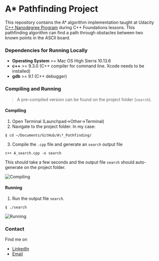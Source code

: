 # A* Pathfinding Project
This repository contains the A* algorithm implementation taught at Udacity [C++ Nanodegree Program](https://www.udacity.com/course/c-plus-plus-nanodegree--nd213) during C++ Foundations lessons. This pathfinding algorithm can find a path through obstacles between two known points in the ASCII board.

### Dependencies for Running Locally
- **Operating System** >= Mac OS High Sierra 10.13.6
- **c++** >= 9.3.0 (C++ compiler for command line. Xcode needs to be installed)
- **gdb** >= 9.1 (C++ debugger)

### Compiling and Running
>A pre-compiled version can be found on the project folder (`search`).
#### Compiling
1. Open Terminal (Launchpad->Other->Terminal)
2. Navigate to the project folder. In my case:
```
$ cd ~/Documents/GitHub/A\*_Pathfinding/
```
3. Compile the `.cpp` file and generate an `search` output file
```
c++ A_search.cpp -o search
```

This should take a few seconds and the output file `search` should auto-generate on the project folder.

![Compiling](https://lh3.googleusercontent.com/L36-SccwPITXwFgtht_EsFZZI8BLws1_0h_pJLEEdOgEV7EWxDOia_1TrVG7CmcehXZ1tGg8Rv4wjRyFVHw2BqrJWpm8On8oaTPESSl6khJwp0Fey7pCcPf3InZBypdqMhFhsYn4zrJF6ZWKltEDpEUQCnvf-jJepbUB-hyh_mwrleqyGqmeB0qi2VC3ReHSfFJo_0Rf3JEC94chlZAaKkKTOydl_F98T7QY1C7ewgbrO-hRW0Sz4rrZpjyUKR6c-RuU41o2itwWP4lMXlSl4nsCqWhYPhe6rERcdDgULcjiYaP5tpsb0hG8tok7N4niwIeoTfJsPuSfkX3kaUjiWhL4Yv0W5KApV_vbbtr3yEwDzr0IZNdr7r1Iv6DualCA5l1XpAFO8YOaLhbi9y2uui6UUla4y35YXtLle7Zot-HBYI-WZUhUrdFRcFfsml4Va-9BWYGvpN2wMozmTeteo1F4FcujSn5ZAALaY-3as0hdlUDVeczyy4O7CDk-k9xxN2YltX7w9ppfWpTMX2S9WQsJ2rdii9QPdCdafwNxpivNCPKpy2BGXePD-rtMrs6sbJUhs7nRVTpQCRKCXDKfhNbDWZ9VacmEKXnAOo2eHmPpnD1WL1ESPKMc6qx6ax5DAJC1szkHFQ8pJAkxRP6nhuHubVJc_VvzI2vks1IpvvaDR5PGqUqbn_B5I73c1Q=w811-h480-no)

#### Running
1. Run the output file `search`.
```
$ ./search
```
![Running](https://lh3.googleusercontent.com/_jcJoZbUKJ02l_SMZl5dOjA83YGmCRaM_-EXVUkaGQw1a0W0JtI25u-6Jeij9YByhVTAgakEscQWAyJb5VrZZo_d_jwNpU-nPHKImpf0iC1ETDpbgHaNSfSxioNmjOmT2m2Pkiu2UEVUimD-U7X-qNCw6zrZJLpujDEe8D4T4CEzxc9vyjKO8zSx2zlCwQsWVum58F3GcbXWVw6e2-sZ-yb1ywNA38W7kRZnp4qcoQuYfowYZRIQrI6WaWWyVTJLIU2byGtDOOq8tiNQkNfUUYympa_NG6Vz2NOJC3nez2L-XOLx4E9hDaKhqU6w7Ns3TX1r8b1A4yyQsKJumM08RbJk_Awidof3LCysG3l4nolZLIHsEB_xv37NlJMdBEnD5LrtTE90AgfWOQLtel6_m2c1r4rkvkFhkdGVTehGjsLLJlWhcDTxsNdNKzum7ZmtH3IVFhJYW1gmRDtu8ZsgzwWBFAW9B__O1e2o6wUQd7yYK6_wZHdDQDks7wN0kUKUGRlAAFGYstKmfyiYocPySpmMIesXekASLTp3qz6T3lcMdCo1FfSQ_rs9DmbzxAEBLEiaQbJYeGLJDA7eJEmL25ABTLcnjKfSmjKUkZvt2M_1pHUap5hNX7ffmZq_T2VW40VhStDY3ltTRJ5RDImBs1zJP-XkyhdZRIA9MYi9uBXd3tDa4P3ZVtvoPQAbGw=w811-h481-no)

### Contact
Find me on
* [LinkedIn](https://www.linkedin.com/in/michelle-husbands-correa/)
* [Email](mailto:mrhc93@gmail.com)
